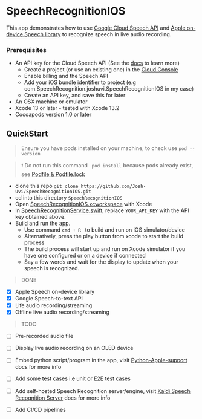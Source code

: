 # SpeechRecognitionIOS

This app demonstrates how to use [Google Cloud Speech API](https://cloud.google.com/speech-to-text) and [Apple on-device Speech library](https://developer.apple.com/documentation/speech) to recognize speech in live audio recording.

### Prerequisites
  - An API key for the Cloud Speech API (See the [docs](https://cloud.google.com/vision/docs/quickstart) to learn more)
    - Create a project (or use an existing one) in the [Cloud Console](https://console.cloud.google.com/getting-started)
    - Enable billing and the Speech API
    - Add your iOS bundle identifier to project (e.g com.SpeechRecognition.joshuvi.SpeechRecognitionIOS in my case)
    - Create an API key, and save this for later
  - An OSX machine or emulator
  - Xcode 13 or later - tested with Xcode 13.2
  - Cocoapods version 1.0 or later

## QuickStart
> Ensure you have pods installed on your machine, to check use ` pod --version `

> :exclamation: Do not run this command ` pod install` because pods already exist, see [Podfile & Podfile.lock](https://github.com/Josh-Uvi/SpeechRecognitionIOS/blob/main/SpeechRecognitionIOS/Podfile.lock)
 - clone this repo
```git clone https://github.com/Josh-Uvi/SpeechRecognitionIOS.git ```
 -  cd into this directory `SpeechRecognitionIOS`
 - Open [SpeechRecognitionIOS.xcworkspace](https://github.com/Josh-Uvi/SpeechRecognitionIOS/tree/main/SpeechRecognitionIOS/SpeechRecognitionIOS.xcworkspace) with Xcode
 - In [SpeechRecognitionService.swift](https://github.com/JoshUvi/SpeechRecognitionIOS/blob/main/SpeechRecognitionIOS/SpeechRecognitionIOS/SpeechRecognitionService.swift), replace `YOUR_API_KEY` with the API key obtained above.
 - Build and run the app.
    - Use command `cmd + R ` to build and run on iOS simulator/device 
    - Alternatively, press the play button from xcode to start the build process
    - The build process will start up and run on Xcode simulator if you have one configured or on a device if connected
    - Say a few words and wait for the display to update when your speech is recognized.

> DONE
  - [x] Apple Speech on-device library
  - [x] Google Speech-to-text API
  - [x] Life audio recording/streaming
  - [x] Offline live audio recording/streaming

> TODO
  - [ ] Pre-recorded audio file
  - [ ] Display live audio recording on an OLED device
  - [ ] Embed python script/program in the app, visit [Python-Apple-support](https://github.com/beeware/Python-Apple-support) docs for more info
  - [ ] Add some test cases i.e unit or E2E test cases
  - [ ] Add self-hosted Speech Recognition server/engine, visit [Kaldi Speech Recognition Server](https://github.com/alumae/kaldi-gstreamer-server) docs for more info
  - [ ] Add CI/CD pipelines
 
